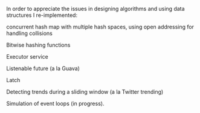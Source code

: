 In order to appreciate the issues in designing algorithms and using data structures I re-implemented:

concurrent hash map with multiple hash spaces, using open addressing for handling collisions

Bitwise hashing functions

Executor service

Listenable future (a la Guava)

Latch

Detecting trends during a sliding window (a la Twitter trending)

Simulation of event loops (in progress).